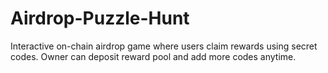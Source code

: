 # Airdrop-Puzzle-Hunt
Interactive on-chain airdrop game where users claim rewards using secret codes.   Owner can deposit reward pool and add more codes anytime.
